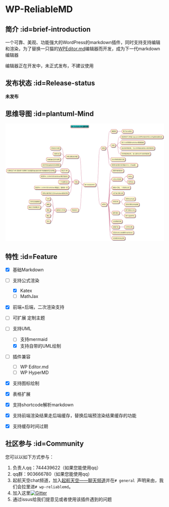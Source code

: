 # WP-ReliableMD

## 简介 :id=brief-introduction

一个可靠、美观、功能强大的WordPress的markdown插件，同时支持支持编辑和渲染，为了替换一只猫的[WPEditor.md](https://wordpress.org/plugins/wp-editormd/ ':ignore')编辑器而开发，成为下一代markdown编辑器 

编辑器正在开发中，未正式发布，不建议使用

## 发布状态 :id=Release-status

**未发布**

## 思维导图 :id=plantuml-Mind

![思维导图](/WP-ReliableMD思维导图.png)

## 特性 :id=Feature

- [x] 基础Markdown
- [ ] 支持公式渲染
  - [x] Katex
  - [ ] MathJax
- [x] 前端+后端，二次渲染支持
- [ ] 可扩展 定制主题
- [ ] 支持UML
  - [ ] 支持mermaid
  - [x] 支持自带的UML绘制
- [ ] 插件兼容
  - [ ] WP Editor.md
  - [ ] WP HyperMD
- [x] 支持图标绘制
- [x] 表格扩展
- [x] 支持shortcode解析markdown
- [x] 支持前端渲染结果走后端缓存，替换后端预渲染结果缓存的功能
- [x] 支持缓存时间过期


## 社区参与 :id=Community

您可以以如下方式参与：
1. 负责人qq：744439622（如果您能使用qq）
2. qq群：903666780（如果您能使用qq）
3. 起航天空chat频道，加入[起航天空——聊天频道](https://chat.qhjack.cn)并在`# general `声明来由，我们会拉里进`# wp-reliablemd`。
4. 加入这里[![Gitter](https://badges.gitter.im/WP-ReliableMD/community.svg)](https://gitter.im/WP-ReliableMD/community?utm_source=badge&utm_medium=badge&utm_campaign=pr-badge)
5. 通过issus给我们提意见或者使用该插件遇到的问题
